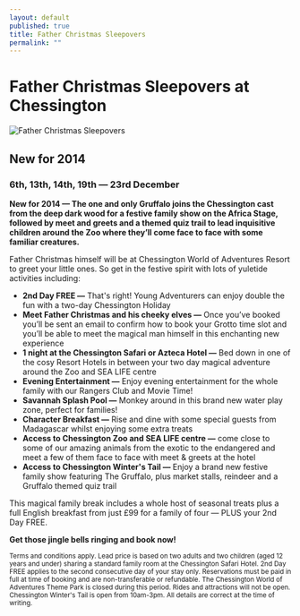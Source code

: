 ```yaml
---
layout: default
published: true
title: Father Christmas Sleepovers
permalink: ""
---
```


# Father Christmas Sleepovers at Chessington

![Father Christmas Sleepovers](http://chessingtonholidays.merlinbreaks.co.uk/images/masterChessington/events/banners/chessington-father-christmas-sleepovers.png)

## New for 2014
### 6th, 13th, 14th, 19th — 23rd December

<p><strong>New for 2014 &#8212; The one and only Gruffalo joins the Chessington cast from the deep dark wood for a festive family show on the Africa Stage, followed by meet and greets and a themed quiz trail to lead inquisitive children around the Zoo where they’ll come face to face with some familiar creatures.</strong></p>

<p>Father Christmas himself will be at Chessington World of Adventures Resort to greet your little ones. So get in the festive spirit with lots of yuletide activities including:</p>

<ul>
<li><strong>2nd Day FREE &#8212;</strong> That's right! Young Adventurers can enjoy double the fun with a two-day Chessington Holiday</li>
<li><strong>Meet Father Christmas and his cheeky elves &#8212;</strong> Once you’ve booked you’ll be sent an email to confirm how to book your Grotto time slot and you’ll be able to meet the magical man himself in this enchanting new experience</li>
<li><strong>1 night at the Chessington Safari or Azteca Hotel &#8212;</strong> Bed down in one of the cosy Resort Hotels in between your two day magical adventure around the Zoo and SEA LIFE centre</li>
<li><strong>Evening Entertainment &#8212;</strong> Enjoy evening entertainment for the whole family with our Rangers Club and Movie Time!</li>
<li><strong>Savannah Splash Pool &#8212;</strong> Monkey around in this brand new water play zone, perfect for families!</li>
<li><strong>Character Breakfast &#8212;</strong> Rise and dine with some special guests from Madagascar whilst enjoying some extra treats</li>
<li><strong>Access to Chessington Zoo and SEA LIFE centre &#8212;</strong> come close to some of our amazing animals from the exotic to the endangered and meet a few of them face to face with meet & greets at the hotel</li>
<li><strong>Access to Chessington Winter's Tail &#8212;</strong> Enjoy a brand new festive family show featuring The Gruffalo, plus market stalls, reindeer and a Gruffalo themed quiz trail</li>
</ul>

<p>This magical family break includes a whole host of seasonal treats plus a full English breakfast from just £99 for a family of four — PLUS your 2nd Day FREE.</p>

<p><strong>Get those jingle bells ringing and book now!</strong></p>
<small>Terms and conditions apply. Lead price is based on two adults and two children (aged 12 years and under) sharing a standard family room at the Chessington Safari Hotel. 2nd Day FREE applies to the second consecutive day of your stay only. Reservations must be paid in full at time of booking and are non-transferable or refundable. The Chessington World of Adventures Theme Park is closed during this period. Rides and attractions will not be open. Chessington Winter's Tail is open from 10am-3pm. All details are correct at the time of writing.</small>